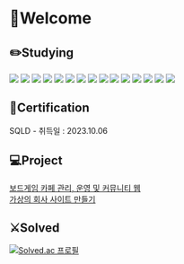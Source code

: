 # 👋Welcome  
## ✏️Studying  
<a href="#" target="_blank"><img src="https://img.shields.io/badge/Java-996600?style=flat&logo=Java&logoColor=FFFFFF"/></a>
<a href="#" target="_blank"><img src="https://img.shields.io/badge/Spring Framework-76FF03?style=flat&logo=Spring&logoColor=000000"/></a>
<a href="#" target="_blank"><img src="https://img.shields.io/badge/MyBatis-D1180B?style=flat&logoColor=FFFFFF"/></a>
<a href="#" target="_blank"><img src="https://img.shields.io/badge/Maven-40C4FF?style=flat&logo=Apache Maven&logoColor=FFFFFF"/></a>
<a href="#" target="_blank"><img src="https://img.shields.io/badge/Oracle-CC9933?style=flat&logo=Oracle&logoColor=FFFFFF"/></a>
<a href="#" target="_blank"><img src="https://img.shields.io/badge/MySQL-0000FF?style=flat&logo=MySQL&logoColor=FFFFFF"/></a>
<a href="#" target="_blank"><img src="https://img.shields.io/badge/AWS-FF6600?style=flat&logo=Amazon AWS&logoColor=FFFFFF"/></a>
<a href="#" target="_blank"><img src="https://img.shields.io/badge/HTML-CCFFFF?style=flat&logo=HTML5&logoColor=FF3300"/></a>
<a href="#" target="_blank"><img src="https://img.shields.io/badge/CSS-9999FF?style=flat&logo=CSS3&logoColor=0000CC"/></a>
<a href="#" target="_blank"><img src="https://img.shields.io/badge/JavaScript-FFFF99?style=flat&logo=JavaScript&logoColor=CC9966"/></a>
<a href="#" target="_blank"><img src="https://img.shields.io/badge/JQuery-3D5AFE?style=flat&logo=jQuery&logoColor=FFFFFF"/></a>
<a href="#" target="_blank"><img src="https://img.shields.io/badge/Ajax-CCFF99?style=flat&logoColor=FFFFFF"/></a>
<a href="#" target="_blank"><img src="https://img.shields.io/badge/BootStrap-6200EA?style=flat&logo=Bootstrap&logoColor=FFFFFF"/></a>
<a href="#" target="_blank"><img src="https://img.shields.io/badge/GitHub-000033?style=flat&logo=GitHub&logoColor=FFFFFF"/></a>
<a href="#" target="_blank"><img src="https://img.shields.io/badge/GitHub-000033?style=flat&logo=apachetomcat&logoColor=FFFFFF"/></a>

## 📜Certification  
SQLD - 취득일 : 2023.10.06  

## 💻Project
[보드게임 카페 관리, 운영 및 커뮤니티 웹](https://github.com/kyj0924/kingofthehill_Project)  
[가상의 회사 사이트 만들기](https://github.com/kyj0924/HTMLTeamProject)  

## ⚔️Solved
[![Solved.ac
프로필](http://mazassumnida.wtf/api/v2/generate_badge?boj=yeongmae)](https://solved.ac/yeongmae)


<!---
kyj0924/kyj0924 is a ✨ special ✨ repository because its `README.md` (this file) appears on your GitHub profile.
You can click the Preview link to take a look at your changes.
--->
